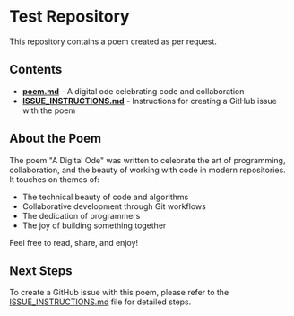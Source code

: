 # Test Repository

This repository contains a poem created as per request.

## Contents

- **[poem.md](poem.md)** - A digital ode celebrating code and collaboration
- **[ISSUE_INSTRUCTIONS.md](ISSUE_INSTRUCTIONS.md)** - Instructions for creating a GitHub issue with the poem

## About the Poem

The poem "A Digital Ode" was written to celebrate the art of programming, collaboration, and the beauty of working with code in modern repositories. It touches on themes of:

- The technical beauty of code and algorithms
- Collaborative development through Git workflows
- The dedication of programmers
- The joy of building something together

Feel free to read, share, and enjoy!

## Next Steps

To create a GitHub issue with this poem, please refer to the [ISSUE_INSTRUCTIONS.md](ISSUE_INSTRUCTIONS.md) file for detailed steps.
